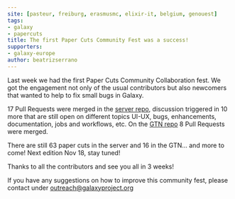 ```yaml
---
site: [pasteur, freiburg, erasmusmc, elixir-it, belgium, genouest]
tags: 
- galaxy
- papercuts
title: The first Paper Cuts Community Fest was a success!
supporters:
- galaxy-europe
author: beatrizserrano
---
```


Last week we had the first Paper Cuts Community Collaboration fest. We got the engagement not only of the usual contributors but also newcomers that wanted to help to fix small bugs in Galaxy.

17 Pull Requests were merged in the [server repo](https://github.com/galaxyproject/galaxy/pulls?q=is%3Apr+is%3Aopen+label%3Apaper-cut), discussion triggered in 10 more that are still open on different topics UI-UX, bugs, enhancements, documentation, jobs and workflows, etc. On the [GTN repo](https://github.com/galaxyproject/training-material/pulls?q=is%3Apr+is%3Aclosed+label%3Apaper-cut) 8 Pull Requests were merged. 

There are still 63 paper cuts in the server and 16 in the GTN... and more to come! Next edition Nov 18, stay tuned!

Thanks to all the contributors and see you all in 3 weeks! 

If you have any suggestions on how to improve this community fest, please contact under outreach@galaxyproject.org
